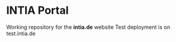 # INTIA Portal

Working repository for the **intia.de** website
Test deployment is on test.intia.de
